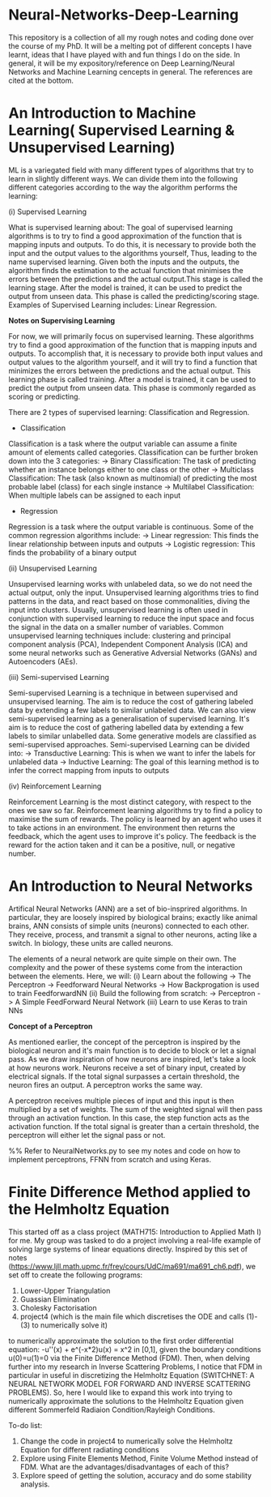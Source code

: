 # Neural-Networks-Deep-Learning
This repository is a collection of all my rough notes and coding done over the course of my PhD. It will be a melting pot of different concepts I have learnt, ideas that I have played with and fun things I do on the side. In general, it will be my expository/reference on Deep Learning/Neural Networks and Machine Learning cencepts in general. The references are cited at the bottom. 

# An Introduction to Machine Learning( Supervised Learning & Unsupervised Learning)

ML is a variegated field with many different types of algorithms that try to learn in slightly different ways. We can divide
them into the following different categories according to the way the algorithm performs the learning:

(i) Supervised Learning

What is supervised learning about: The goal of supervised learning algorithms is to try to find a good approximation of the
function that is mapping inputs and outputs. To do this, it is necessary to provide both the input and the output values to 
the algorithms yourself, Thus, leading to the name supervised learning. Given both the inputs and the outputs, the algorithm 
finds the estimation to the actual function that minimises the errors between the predictions and the actual output.This stage 
is called the learning stage. After the model is trained, it can be used to predict the output from unseen data. This phase is
called the predicting/scoring stage.  Examples of Supervised Learning includes: Linear Regression. 

**Notes on  Supervising Learning**

For now, we will primarily focus on supervised learning. These algorithms try to find a good approximation of 
the function that is mapping inputs  and outputs. To accomplish that, it is necessary to provide both input values and 
output values to the algorithm yourself, and it will try to find a function that minimizes the errors between the 
predictions and the actual output. This learning  phase is called training. After a model is trained, it can be used to
predict the output from unseen data. This phase is commonly regarded as scoring or predicting. 

There are 2 types of supervised learning: Classification and Regression. 

* Classification

Classification is a task where the output variable can assume a finite amount of elements called categories. Classification 
can be further broken down into the 3 categories: 
-> Binary Classification: The task of predicting whether an instance belongs either to one class or the other
-> Multiclass Classification: The task (also known as multinomial) of predicting the most probable label (class) for each 
single instance
-> Multilabel Classification: When multiple labels can be assigned to each input

* Regression

Regression is a task where the output variable is continuous. Some of the common regression algorithms include:
-> Linear regression: This finds the linear relationship between inputs and outputs 
-> Logistic regression: This finds the probability of a binary output

(ii) Unsupervised Learning

Unsupervised learning works with unlabeled data, so we do not need the actual output, only the input. Unsupervised learning 
algorithms tries to find patterns in the data, and react based on those commonalities, diving the input into clusters. Usually,
unsupervised learning is often used in conjunction with supervised learning to reduce the input space and focus the signal in the
data on a smaller number of variables. Common unsupervised learning techniques include: clustering and principal component analysis
(PCA), Independent Component Analysis (ICA) and some neural networks such as Generative Adversial Networks (GANs) and Autoencoders
(AEs). 


(iii) Semi-supervised Learning

Semi-supervised Learning is a technique in between supervised and unsupervised learning. The aim is to reduce the cost of
gathering labeled data by extending a few labels to similar unlabeled data. We can also view semi-supervised learning as a 
generalisation of supervised learning. It's aim is to reduce the cost of gathering labelled data by extending a few labels to similar
unlabelled data. Some generative models are classified as semi-supervised approaches. Semi-supervised Learning can be 
divided into:
-> Transductive Learning: This is when we want to infer the labels for unlabeled data 
-> Inductive Learning: The goal of this learning method is to infer the correct mapping from inputs to outputs 

(iv) Reinforcement Learning

Reinforcement Learning is the most distinct category, with respect to the ones we saw so far. Reinforcement learning algorithms
try to find a policy to maximise the sum of rewards. The policy is learned by an agent who uses it to take actions in an 
environment. The environment then returns the feedback, which the agent uses to improve it's policy. The feedback is the reward
for the action taken and it can be a positive, null, or negative number.

# An Introduction to Neural Networks

Artifical Neural Networks (ANN) are a set of bio-insprired algorithms. In particular, they are loosely inspired 
by biological brains; exactly like animal brains, ANN consists of simple units (neurons) connected to each other. They 
receive, process, and transmit a signal to other neurons, acting like a switch. In biology, these units are called 
neurons.

The elements of a neural network are  quite simple on their own. The complexity and the power of these systems come from 
the interaction between the elements. Here, we will:
(i) Learn about the following
    -> The Perceptron
    -> Feedforward Neural Networks
    -> How Backprogation is used to train FeedforwardNN
(ii) Build the following from scratch:
    -> Perceptron
    -> A Simple FeedForward Neural Network 
(iii) Learn to use Keras to train NNs

**Concept of a Perceptron**

As mentioned earlier, the concept of the perceptron is inspired by the biological neuron and it's main function is to 
decide to block or let a signal pass. As we draw inspiration of how neurons are inspired, let's take a look at how neurons
work. Neurons receive a set of binary input, created by electrical signals. If the total signal surpasses a certain 
threshold, the neuron fires an output. A perceptron works the same way. 

A perceptron receives multiple pieces of input and this input is then multiplied by a set of weights. The sum of the 
weighted signal will then pass through an activation function. In this case, the step function acts as the activation 
function. If the total signal is greater than a certain threshold, the perceptron will either let the signal pass or not.

%% Refer to NeuralNetworks.py to see my notes and code on how to implement perceptrons, FFNN from scratch and using Keras. 

# Finite Difference Method applied to the Helmholtz Equation

This started off as a class project (MATH715: Introduction to Applied Math I) for me. My group was tasked to do a project involving a real-life example of solving large systems of linear equations directly. Inspired by this set of notes (https://www.ljll.math.upmc.fr/frey/cours/UdC/ma691/ma691_ch6.pdf), we set off to create the following programs:

1) Lower-Upper Triangulation
2) Guassian Elimination
3) Cholesky Factorisation
4) project4 (which is the main file which discretises the ODE and calls (1)-(3) to numerically solve it)

to numerically approximate the solution to the first order differential equation: -u''(x) + e^(-x*2)u(x) = x^2 in [0,1], given the boundary conditions u(0)=u(1)=0 via the Finite Difference Method (FDM). Then, when delving further into my research in Inverse Scattering Problems, I notice that FDM in particular in useful in discretizing the Helmholtz Equation (SWITCHNET: A NEURAL NETWORK MODEL FOR FORWARD AND INVERSE SCATTERING PROBLEMS). So, here I would like to expand this work into trying to numerically approximate the solutions to the Helmholtz Equation given different Sommerfeld Radiaion Condition/Rayleigh Conditions.

To-do list:

1) Change the code in project4 to numerically solve the Helmholtz Equation for different radiating conditions
2) Explore using Finite Elements Method, Finite Volume Method instead of FDM. What are the advantages/disadvantages of each of this?
3) Explore speed of getting the solution, accuracy and do some stability analysis. 
